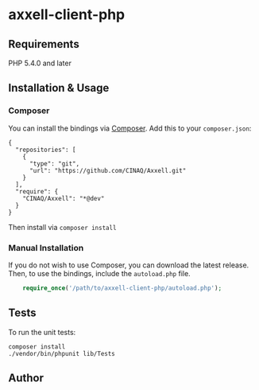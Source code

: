 # axxell-client-php

## Requirements

PHP 5.4.0 and later

## Installation & Usage
### Composer

You can install the bindings via [Composer](http://getcomposer.org/). Add this to your `composer.json`:

```
{
  "repositories": [
    {
      "type": "git",
      "url": "https://github.com/CINAQ/Axxell.git"
    }
  ],
  "require": {
    "CINAQ/Axxell": "*@dev"
  }
}
```

Then install via `composer install`

### Manual Installation

If you do not wish to use Composer, you can download the latest release. Then, to use the bindings, include the `autoload.php` file.
```php
    require_once('/path/to/axxell-client-php/autoload.php');
```

## Tests 

To run the unit tests:
```
composer install
./vendor/bin/phpunit lib/Tests
```

## Author




